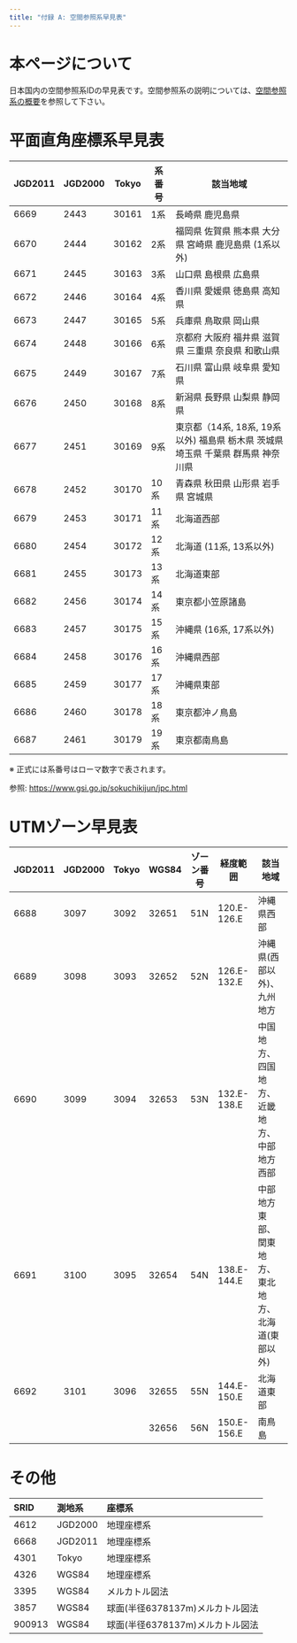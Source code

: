 ```yaml
---
title: "付録 A: 空間参照系早見表"
---
```


# 本ページについて

日本国内の空間参照系IDの早見表です。空間参照系の説明については、[空間参照系の概要](srs)を参照して下さい。

# 平面直角座標系早見表

|JGD2011|JGD2000|Tokyo|系番号|該当地域|
|-------|-------|-----|------|--------|
|6669|2443|30161|1系|長崎県 鹿児島県|
|6670|2444|30162|2系|福岡県 佐賀県 熊本県 大分県 宮崎県 鹿児島県 (1系以外)|
|6671|2445|30163|3系|山口県 島根県 広島県|
|6672|2446|30164|4系|香川県 愛媛県 徳島県 高知県|
|6673|2447|30165|5系|兵庫県 鳥取県 岡山県|
|6674|2448|30166|6系|京都府 大阪府 福井県 滋賀県 三重県 奈良県 和歌山県|
|6675|2449|30167|7系|石川県 富山県 岐阜県 愛知県|
|6676|2450|30168|8系|新潟県 長野県 山梨県 静岡県|
|6677|2451|30169|9系|東京都（14系, 18系, 19系以外) 福島県 栃木県 茨城県 埼玉県 千葉県 群馬県 神奈川県|
|6678|2452|30170|10系|青森県 秋田県 山形県 岩手県 宮城県|
|6679|2453|30171|11系|北海道西部|
|6680|2454|30172|12系|北海道 (11系, 13系以外)|
|6681|2455|30173|13系|北海道東部|
|6682|2456|30174|14系|東京都小笠原諸島|
|6683|2457|30175|15系|沖縄県 (16系, 17系以外)|
|6684|2458|30176|16系|沖縄県西部|
|6685|2459|30177|17系|沖縄県東部|
|6686|2460|30178|18系|東京都沖ノ鳥島|
|6687|2461|30179|19系|東京都南鳥島|

※ 正式には系番号はローマ数字で表されます。

参照: https://www.gsi.go.jp/sokuchikijun/jpc.html

# UTMゾーン早見表

|JGD2011|JGD2000|Tokyo|WGS84|ゾーン番号|経度範囲|該当地域|
|-------|-------|-----|-----|----------|--------|--------|
|6688|3097|3092|32651|51N|120.E-126.E|沖縄県西部|
|6689|3098|3093|32652|52N|126.E-132.E|沖縄県(西部以外)、九州地方|
|6690|3099|3094|32653|53N|132.E-138.E|中国地方、四国地方、近畿地方、中部地方西部|
|6691|3100|3095|32654|54N|138.E-144.E|中部地方東部、関東地方、東北地方、北海道(東部以外)|
|6692|3101|3096|32655|55N|144.E-150.E|北海道東部|
||||32656|56N|150.E-156.E|南鳥島|

# その他

|SRID|測地系|座標系|
|:---|:----|:---------------|
|4612|JGD2000|地理座標系|
|6668|JGD2011|地理座標系|
|4301|Tokyo|地理座標系|
|4326|WGS84|地理座標系|
|3395|WGS84|メルカトル図法|
|3857|WGS84|球面(半径6378137m)メルカトル図法|
|900913|WGS84|球面(半径6378137m)メルカトル図法|

